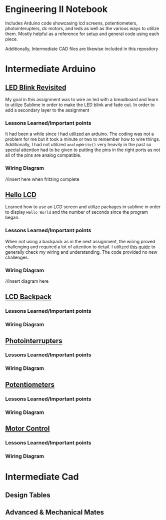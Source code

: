 # Engineering II Notebook
Includes Arduino code showcasing lcd screens, potentiometers, photointerupters, dc motors, and leds as well as the various ways to utilize them. Mostly helpful as a reference for setup and general code using each piece. 

Additionally, Intermediate CAD files are likewise included in this repository 

# Intermediate Arduino

## [LED Blink Revisited](Intermediate_Arduino/blinking_fade_w_dash/blinking_fade_w_dash.ino)
My goal in this assignment was to wire an led with a breadboard and learn to utilize Sublime in order to make the LED blink and fade out. In order to add a secondary layer to the assignment 
### Lessons Learned/Important points
It had been a while since I had utilized an arduino. The coding was not a problem for me but it took a minute or two to remember how to wire things. Additionally, I had not utilized ```analogWrite()``` very heavily in the past so special attention had to be given to putting the pins in the right ports as not all of the pins are analog compatible. 
### Wiring Diagram 
//insert here when fritzing complete

## [Hello LCD](Intermediate_Arduino/lcd_hello/lcd_hello.ino)
Learned how to use an LCD screen and utilize packages in sublime in order to display ``` Hello World ``` and the number of seconds since the program began. 
### Lessons Learned/Important points
When not using a backpack as in the next assignment, the wiring proved challenging and required a lot of attention to detail. I utilized [this guide](https://programmingelectronics.com/how-to-set-up-an-lcd-with-arduino/) to generally check my wiring and understanding. The code provided no new challenges. 
### Wiring Diagram 
//insert diagram here

## [LCD Backpack](Intermediate_Arduino/lcd_backpack/lcd_backpack.ino)

### Lessons Learned/Important points

### Wiring Diagram 

## [Photointerrupters](Intermediate_Arduino/photoint/photo_int.ino)

### Lessons Learned/Important points

### Wiring Diagram 

## [Potentiometers](Intermediate_Arduino/potentiometer/potentiometer_practice.ino)

### Lessons Learned/Important points

### Wiring Diagram 

## [Motor Control](Intermediate_Arduino/motor_potent/motor_potent.ino) 

### Lessons Learned/Important points

### Wiring Diagram 

# Intermediate Cad

## Design Tables

## Advanced & Mechanical Mates
